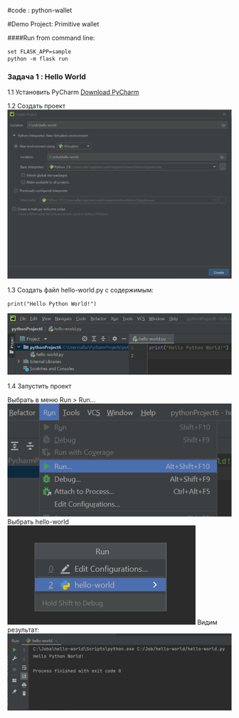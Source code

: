 #code : python-wallet

#Demo Project: Primitive wallet

####Run from command line:

    set FLASK_APP=sample
    python -m flask run



### Задача 1 : Hello World

1.1 Установить PyCharm [Download PyCharm](https://www.jetbrains.com/pycharm/download/download-thanks.html?platform=windows&code=PCC)

1.2 Создать проект
![](images/create-project-1.png)

1.3 Создать файл hello-world.py c содержимым:
    
    print("Hello Python World!")

![](images/hello-world-1.png)

1.4 Запустить проект

Выбрать в меню Run > Run...
![](images/run-project-1.png)
Выбрать hello-world
![](images/run-project-2.png)
Видим результат: 
![](images/run-project-3.png)
